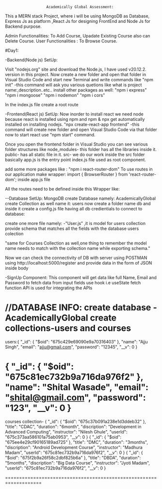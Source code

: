                        Academically Global Assessment:
This a MERN stack Project, where i will be using MongoDB as Database, Express Js as platform ,React Js for designing FrontEnd and Node Js for Backend purpose.

Admin Functionalities: To Add Course, Upadate Existing Course also can Delete Course.
User Functionalities : To Browse Course.

#Day1:

-Backend(Node js) SetUp:

Visit "nodejs.org" site and download the Node.js, I have used v20.12.2. version in this project.
Now create a new folder and open that folder in Visual Studio Code and start new Terminal and write commands like 
"npm init" 
-this command will ask you various quetions like what is project name:,description..etc..
install other packages as well:
"npm i express"
"npm i mongoose"
"npm i nodemon"
"npm i cors"

In the index.js file create a root route 
<!--  
app.get("/",(req,resp)=>{
  resp.send("Server Started on port 5000.....")
});

app.listen(5000);//this port number can vary -->

-Frontend(React js) SetUp:
Now inorder to install react we need node because react is installed using npm and npm & npx get automatically installed on installing nodejs.
"npx create-react-app frontend"
-this command will create new folder and open Visual Studio Code via that folder now to start react use "npm start" command.

Once you open the frontend folder in Visual Studio you can see various folder structures like 
node_modules- this folder has all the libraries inside it.
public- has all static file in it.
src- we do our work inside the src folder basically app.js is the entry point index.js file used as root component.

add some more packages like :
"npm i react-router-dom"
To use routes in our application make wrapper:
import { BrowserRouter } from 'react-router-dom'; inside app.js file

All the routes need to be defined inside this Wrapper like:

<!-- function App(){
return(
    <BrowserRouter>
    <NavBar/>
    <Routes>
       <Route path="/" element={<h1>Course Component</h1>}/>
    </Routes>
    <BrowserRouter>
);
} -->
 
--Database SetUp:
MongoDB create Database namely: AcademicallyGlobal
create Collection as well name it: users
now create a folder name db and inside it create a config.js file having all db credientials to connect to database:

<!-- const mongoose= require('mongoose');
mongoose.connect("mongodb://localhost:27017/AcademicallyGlobal"); -->

create one more file namely:
-"User.js" ,it is model for users collection 
provide schema that matches all the fields with the database users colection

<!-- const mongoose=require('mongoose');
//model for Users Collection
const userSchema= new mongoose.Schema({
    name:String,
    email:String,
    password:String
});

module.exports=mongoose.model("user",userSchema);
 -->
 
 "same for Courses Collection as well,one thing to remember the model name needs to match with the collection name while exporting schema."

Now we can check the connectivity of DB with server using POSTMAN using http://localhost:5000/register and provide data in the form of JSON inside body 

-SignUp Component:
This component will get data like full Name, Email and Password to fetch data from input fields use hook i.e useState
fetch function API is used for integrating the APIs


//DATABASE INFO:
create database -AcademicallyGlobal
create collections-users and courses
=======================================================================
users:{
  "_id": {
    "$oid": "675c429e69090e9a70316403"
  },
  "name": "Ajju Singh",
  "email": "ajju@gmail.com",
  "password": "12345",
  "__v": 0
}

{
  "_id": {
    "$oid": "675c81ec732b9a716da976f2"
  },
  "name": "Shital Wasade",
  "email": "shital@gmail.com",
  "password": "123",
  "__v": 0
}
====================================================================

courses collection-
{
  "_id": {
    "$oid": "675c37b091a238e1d3ddeb32"
  },
  "title": "CDAC",
  "duration": "6month",
  "discription": "Development in Advanced Computing",
  "instructor": "Nilesh Ghule",
  "userId": "675c373aa586101a75ab0953",
  "__v": 0
}
{
  "_id": {
    "$oid": "675ee4e29cf90165189ad725"
  },
  "title": "DMC",
  "duration": "3months",
  "discription": "Android Development Course",
  "instructor": "Madhura Madam",
  "userId": "675c81ec732b9a716da976f2",
  "__v": 0
}
{
  "_id": {
    "$oid": "675f2b9a26f58c2dbf825b6a"
  },
  "title": "DBDA",
  "duration": "5months",
  "discription": "Big Data Course",
  "instructor": "Jyoti Madam",
  "userId": "675c81ec732b9a716da976f2",
  "__v": 0
}

===================================================================